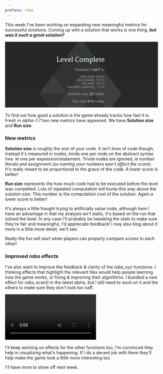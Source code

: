 ```yaml
---
preface: robo
---
```


This week I've been working on expanding new meaningful metrics for successful solutions. Coming up with a solution that works is one thing, ***but was it such a great solution?***

![](/assets/2017-12-15/metrics.png "New ways to be bad at the game: metrics")

To find out how good a solution is the game already tracks how fast it is. Fresh in _alpha-1.7_ two new metrics have appeared. We have **Solution size** and **Run size**.

### New metrics

**Solution size** is roughly the size of your code. It isn't lines of code though, instead it's measured in nodes, kinda one per node on the abstract syntax tree. Ie one per expression/statement. Trivial nodes are ignored, ie number literals and assignment _(so naming your numbers won't affect the score)_. It's really meant to be proportional to the grace of the code. A lower score is better!

**Run size** represents the how much code had to be executed before the level was completed. Lots of repeated computation will bump this way above the _solution size_. This number is the computation cost of the solution. Again a lower score is better!

It's always a little fraught trying to artificially value code, although here I have an advantage in that my analysis isn't static, it's based on the run that solved the level. In any case I'll probably be tweaking the stats to make sure they're fair and meaningful, I'd appreciate feedback! I may also blog about it more in a little more detail, we'll see.

Really the fun will start when players can properly compare scores to each other!

### Improved robo effects

I've also want to improve the feedback & clarity of the _robo_xyz_ functions. I thinking effects that highlight the relevant tiles would help people learning how the game works, or fixing & improving their algorithms. I bundled a new effect for _robo_scan()_ in the latest alpha, but I still need to work on it and the others to make sure they don't look too naff.

<video src="/assets/2017-12-15/scan-lines.mp4" loop autoplay></video>

I'll keep working on effects for the other functions too, I'm convinced they help in visualizing what's happening. If I do a decent job with them they'll help make the game look a little more interesting too.

I'll have more to show off next week.

